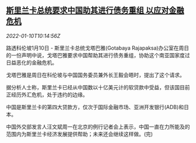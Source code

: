 <!--1641810663000-->
[斯里兰卡总统要求中国助其进行债务重组 以应对金融危机](https://cn.reuters.com/article/sri-lanka-china-debt-repayment-0110-idCNKBS2JK0MZ)
------

<div><i>2022-01-10T10:14:56Z</i></div><p>路透科伦坡1月10日 - 斯里兰卡总统戈塔巴雅(Gotabaya Rajapaksa)办公室在周日的一份声明中说，戈塔巴雅要求中国帮助其进行债务重组，协助这个南亚国家度过日益恶化的金融危机。</p><p>戈塔巴雅是周日在科伦坡与中国国务委员兼外长王毅会晤时，提出了这个请求。</p><p>据分析人士称，斯里兰卡已经从中国数以十亿美元计的软贷款中受益，但该国目前正经历外汇危机，处于违约的边缘。</p><p>中国是斯里兰卡的第四大贷款方，仅次于国际金融市场、亚洲开发银行(ADB)和日本。</p><p>中国外交部发言人汪文斌周一在北京的例行记者会上表示，中国一直在力所能及的范围内为斯里兰卡经济发展提供帮助；未来还会继续这样做。(完)</p>
